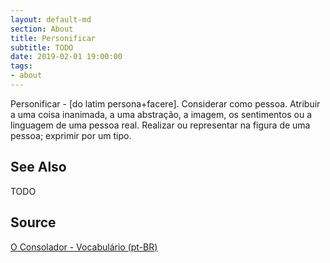 ```yaml
---
layout: default-md
section: About
title: Personificar
subtitle: TODO
date: 2019-02-01 19:00:00
tags:
- about
---
```


Personificar - [do latim persona+facere]. Considerar como pessoa. Atribuir a uma coisa inanimada, a uma abstração, a imagem, os sentimentos ou a linguagem de uma pessoa real. Realizar ou representar na figura de uma pessoa; exprimir por um tipo. 

## See Also
TODO

## Source
[O Consolador - Vocabulário (pt-BR)](http://www.oconsolador.com.br/linkfixo/vocabulario/principal.html)

